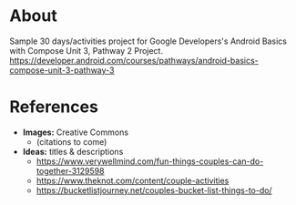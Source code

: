 # About
Sample 30 days/activities project for Google Developers's Android Basics with Compose Unit 3, Pathway 2 Project. 
https://developer.android.com/courses/pathways/android-basics-compose-unit-3-pathway-3

# References
- **Images:** Creative Commons
  - (citations to come)
- **Ideas:** titles & descriptions
  - https://www.verywellmind.com/fun-things-couples-can-do-together-3129598
  - https://www.theknot.com/content/couple-activities
  - https://bucketlistjourney.net/couples-bucket-list-things-to-do/
